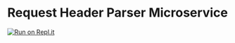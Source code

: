 # Request Header Parser Microservice
[![Run on Repl.it](https://repl.it/badge/github/freeCodeCamp/boilerplate-npm)](https://replit.com/@ajzal/boilerplate-project-headerparser)